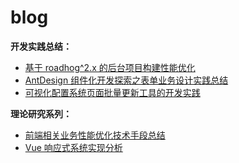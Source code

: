 # blog

**开发实践总结：**

* [基于 roadhog^2.x 的后台项目构建性能优化](https://github.com/tsejx/blog/issues/1)
* [AntDesign 组件化开发探索之表单业务设计实践总结](https://github.com/tsejx/blog/issues/2)
* [可视化配置系统页面批量更新工具的开发实践](https://github.com/tsejx/blog/issues/5)

**理论研究系列：**

* [前端相关业务性能优化技术手段总结](https://github.com/tsejx/blog/issues/3)
* [Vue 响应式系统实现分析](https://github.com/tsejx/blog/issues/4)